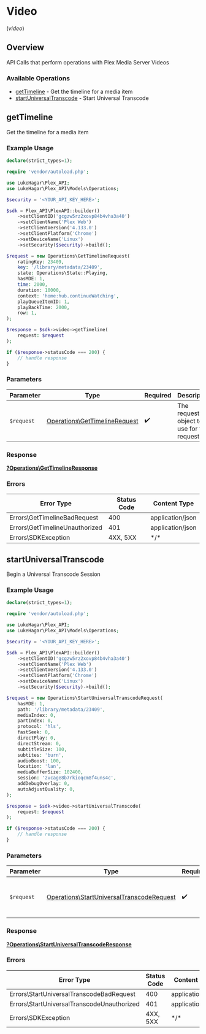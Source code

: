 # Video
(*video*)

## Overview

API Calls that perform operations with Plex Media Server Videos


### Available Operations

* [getTimeline](#gettimeline) - Get the timeline for a media item
* [startUniversalTranscode](#startuniversaltranscode) - Start Universal Transcode

## getTimeline

Get the timeline for a media item

### Example Usage

```php
declare(strict_types=1);

require 'vendor/autoload.php';

use LukeHagar\Plex_API;
use LukeHagar\Plex_API\Models\Operations;

$security = '<YOUR_API_KEY_HERE>';

$sdk = Plex_API\PlexAPI::builder()
    ->setClientID('gcgzw5rz2xovp84b4vha3a40')
    ->setClientName('Plex Web')
    ->setClientVersion('4.133.0')
    ->setClientPlatform('Chrome')
    ->setDeviceName('Linux')
    ->setSecurity($security)->build();

$request = new Operations\GetTimelineRequest(
    ratingKey: 23409,
    key: '/library/metadata/23409',
    state: Operations\State::Playing,
    hasMDE: 1,
    time: 2000,
    duration: 10000,
    context: 'home:hub.continueWatching',
    playQueueItemID: 1,
    playBackTime: 2000,
    row: 1,
);

$response = $sdk->video->getTimeline(
    request: $request
);

if ($response->statusCode === 200) {
    // handle response
}
```

### Parameters

| Parameter                                                                      | Type                                                                           | Required                                                                       | Description                                                                    |
| ------------------------------------------------------------------------------ | ------------------------------------------------------------------------------ | ------------------------------------------------------------------------------ | ------------------------------------------------------------------------------ |
| `$request`                                                                     | [Operations\GetTimelineRequest](../../Models/Operations/GetTimelineRequest.md) | :heavy_check_mark:                                                             | The request object to use for the request.                                     |

### Response

**[?Operations\GetTimelineResponse](../../Models/Operations/GetTimelineResponse.md)**

### Errors

| Error Type                     | Status Code                    | Content Type                   |
| ------------------------------ | ------------------------------ | ------------------------------ |
| Errors\GetTimelineBadRequest   | 400                            | application/json               |
| Errors\GetTimelineUnauthorized | 401                            | application/json               |
| Errors\SDKException            | 4XX, 5XX                       | \*/\*                          |

## startUniversalTranscode

Begin a Universal Transcode Session

### Example Usage

```php
declare(strict_types=1);

require 'vendor/autoload.php';

use LukeHagar\Plex_API;
use LukeHagar\Plex_API\Models\Operations;

$security = '<YOUR_API_KEY_HERE>';

$sdk = Plex_API\PlexAPI::builder()
    ->setClientID('gcgzw5rz2xovp84b4vha3a40')
    ->setClientName('Plex Web')
    ->setClientVersion('4.133.0')
    ->setClientPlatform('Chrome')
    ->setDeviceName('Linux')
    ->setSecurity($security)->build();

$request = new Operations\StartUniversalTranscodeRequest(
    hasMDE: 1,
    path: '/library/metadata/23409',
    mediaIndex: 0,
    partIndex: 0,
    protocol: 'hls',
    fastSeek: 0,
    directPlay: 0,
    directStream: 0,
    subtitleSize: 100,
    subtites: 'burn',
    audioBoost: 100,
    location: 'lan',
    mediaBufferSize: 102400,
    session: 'zvcage8b7rkioqcm8f4uns4c',
    addDebugOverlay: 0,
    autoAdjustQuality: 0,
);

$response = $sdk->video->startUniversalTranscode(
    request: $request
);

if ($response->statusCode === 200) {
    // handle response
}
```

### Parameters

| Parameter                                                                                              | Type                                                                                                   | Required                                                                                               | Description                                                                                            |
| ------------------------------------------------------------------------------------------------------ | ------------------------------------------------------------------------------------------------------ | ------------------------------------------------------------------------------------------------------ | ------------------------------------------------------------------------------------------------------ |
| `$request`                                                                                             | [Operations\StartUniversalTranscodeRequest](../../Models/Operations/StartUniversalTranscodeRequest.md) | :heavy_check_mark:                                                                                     | The request object to use for the request.                                                             |

### Response

**[?Operations\StartUniversalTranscodeResponse](../../Models/Operations/StartUniversalTranscodeResponse.md)**

### Errors

| Error Type                                 | Status Code                                | Content Type                               |
| ------------------------------------------ | ------------------------------------------ | ------------------------------------------ |
| Errors\StartUniversalTranscodeBadRequest   | 400                                        | application/json                           |
| Errors\StartUniversalTranscodeUnauthorized | 401                                        | application/json                           |
| Errors\SDKException                        | 4XX, 5XX                                   | \*/\*                                      |
